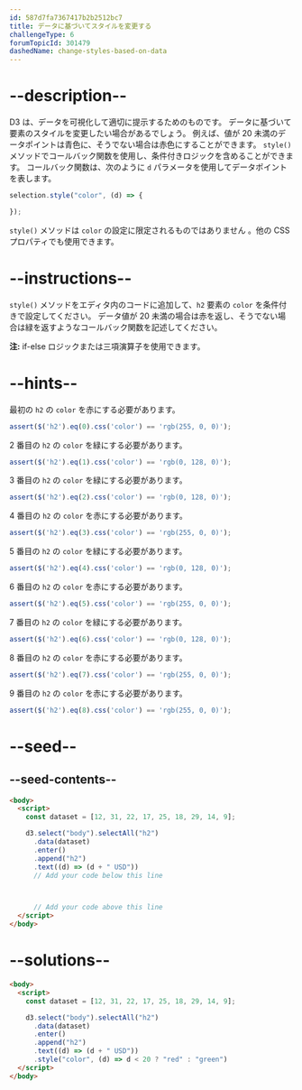 ```yaml
---
id: 587d7fa7367417b2b2512bc7
title: データに基づいてスタイルを変更する
challengeType: 6
forumTopicId: 301479
dashedName: change-styles-based-on-data
---
```


# --description--

D3 は、データを可視化して適切に提示するためのものです。 データに基づいて要素のスタイルを変更したい場合があるでしょう。 例えば、値が 20 未満のデータポイントは青色に、そうでない場合は赤色にすることができます。 `style()` メソッドでコールバック関数を使用し、条件付きロジックを含めることができます。 コールバック関数は、次のように `d` パラメータを使用してデータポイントを表します。

```js
selection.style("color", (d) => {

});
```

`style()` メソッドは `color` の設定に限定されるものではありません 。他の CSS プロパティでも使用できます。

# --instructions--

`style()` メソッドをエディタ内のコードに追加して、`h2` 要素の `color` を条件付きで設定してください。 データ値が 20 未満の場合は赤を返し、そうでない場合は緑を返すようなコールバック関数を記述してください。

**注:** if-else ロジックまたは三項演算子を使用できます。

# --hints--

最初の `h2` の `color` を赤にする必要があります。

```js
assert($('h2').eq(0).css('color') == 'rgb(255, 0, 0)');
```

2 番目の `h2` の `color` を緑にする必要があります。

```js
assert($('h2').eq(1).css('color') == 'rgb(0, 128, 0)');
```

3 番目の `h2` の `color` を緑にする必要があります。

```js
assert($('h2').eq(2).css('color') == 'rgb(0, 128, 0)');
```

4 番目の `h2` の `color` を赤にする必要があります。

```js
assert($('h2').eq(3).css('color') == 'rgb(255, 0, 0)');
```

5 番目の `h2` の `color` を緑にする必要があります。

```js
assert($('h2').eq(4).css('color') == 'rgb(0, 128, 0)');
```

6 番目の `h2` の `color` を赤にする必要があります。

```js
assert($('h2').eq(5).css('color') == 'rgb(255, 0, 0)');
```

7 番目の `h2` の `color` を緑にする必要があります。

```js
assert($('h2').eq(6).css('color') == 'rgb(0, 128, 0)');
```

8 番目の `h2` の `color` を赤にする必要があります。

```js
assert($('h2').eq(7).css('color') == 'rgb(255, 0, 0)');
```

9 番目の `h2` の `color` を赤にする必要があります。

```js
assert($('h2').eq(8).css('color') == 'rgb(255, 0, 0)');
```

# --seed--

## --seed-contents--

```html
<body>
  <script>
    const dataset = [12, 31, 22, 17, 25, 18, 29, 14, 9];

    d3.select("body").selectAll("h2")
      .data(dataset)
      .enter()
      .append("h2")
      .text((d) => (d + " USD"))
      // Add your code below this line



      // Add your code above this line
  </script>
</body>
```

# --solutions--

```html
<body>
  <script>
    const dataset = [12, 31, 22, 17, 25, 18, 29, 14, 9];

    d3.select("body").selectAll("h2")
      .data(dataset)
      .enter()
      .append("h2")
      .text((d) => (d + " USD"))
      .style("color", (d) => d < 20 ? "red" : "green")
  </script>
</body>
```
